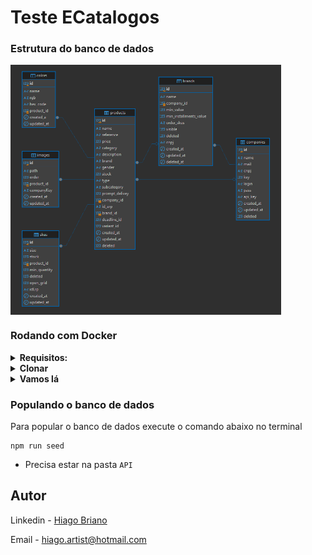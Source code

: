 # Teste ECatalogos

### Estrutura do banco de dados

<img height="400em" src="./db-image.png" align="center" />

### Rodando com Docker

<details>
  <summary><b>Requisitos:</b></summary><br>
  
  - Ter o `Git` instalado em sua máquina;
  - Ter o `docker` instalado e ativado em sua máquina.
  
</details>

<details>
  <summary><b>Clonar</b></summary><br>

Para clonar o repositório usando HTTPS:

```
git clone https://github.com/HiagoBriano/eCatalogos.git
```

Para clonar usando SSH:

```
git clone git@github.com:HiagoBriano/eCatalogos.git
```

</details>

<details>
  <summary><b>Vamos lá</b></summary><br>

Entre na pasta principal:

```
cd eCatalogos
```

Inicie o docker com o comando:

```
docker-compose up -d
```

Abra o link abaixo no navegador de sua preferencia:

```
http://localhost:3000/
```

</details>

</details>

### Populando o banco de dados

Para popular o banco de dados execute o comando abaixo no terminal

```
npm run seed
```

- Precisa estar na pasta `API`

## Autor

Linkedin - [Hiago Briano](https://www.linkedin.com/in/hiago-briano/)

Email - hiago.artist@hotmail.com
